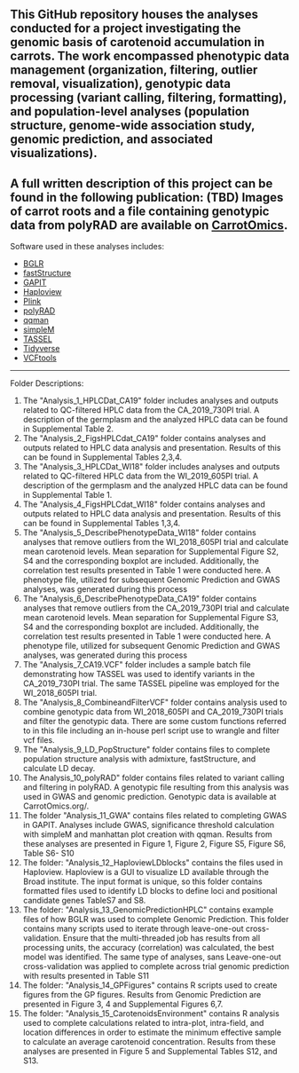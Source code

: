 This GitHub repository houses the analyses conducted for a project investigating the genomic basis of carotenoid accumulation in carrots. The work encompassed phenotypic data management (organization, filtering, outlier removal, visualization), genotypic data processing (variant calling, filtering, formatting), and population-level analyses (population structure, genome-wide association study, genomic prediction, and associated visualizations).
--------------------------------------------------------------------------
A full written description of this project can be found in the following publication: (TBD) 
Images of carrot roots and a file containing genotypic data from polyRAD are available on [CarrotOmics](https://carrotomics.org/). 
----------------------------------------------------------------------------
Software used in these analyses includes: 
  - [BGLR](https://github.com/gdlc/BGLR-R/) 
  - [fastStructure](https://rajanil.github.io/fastStructure/)
  - [GAPIT](https://github.com/jiabowang/GAPIT)
  - [Haploview](https://www.broadinstitute.org/haploview/haploview)
  - [Plink](https://www.cog-genomics.org/plink/)
  - [polyRAD](https://github.com/lvclark/polyRAD/) 
  - [qqman](https://github.com/stephenturner/qqman)
  - [simpleM](https://simplem.sourceforge.net/)
  - [TASSEL](https://github.com/maize-genetics/tassel-6-source)
  - [Tidyverse](https://www.tidyverse.org/) 
  - [VCFtools](https://github.com/vcftools)
-------------------------------------------
Folder Descriptions:

1) The "Analysis_1_HPLCDat_CA19" folder includes analyses and outputs related to QC-filtered HPLC data from the CA_2019_730PI trial. A description of the germplasm and the analyzed HPLC data can be found in Supplemental Table 2.
2) The "Analysis_2_FigsHPLCdat_CA19" folder contains analyses and outputs related to HPLC data analysis and presentation. Results of this can be found in Supplemental Tables 2,3,4. 
3) The "Analysis_3_HPLCDat_WI18" folder includes analyses and outputs related to QC-filtered HPLC data from the WI_2019_605PI trial. A description of the germplasm and the analyzed HPLC data can be found in Supplemental Table 1.
4) The "Analysis_4_FigsHPLCdat_WI18" folder contains analyses and outputs related to HPLC data analysis and presentation. Results of this can be found in Supplemental Tables 1,3,4. 
5) The "Analysis_5_DescribePhenotypeData_WI18" folder contains analyses that remove outliers from the WI_2018_605PI trial and calculate mean carotenoid levels. Mean separation for Supplemental Figure S2, S4 and the corresponding boxplot are included. Additionally, the correlation test results presented in Table 1 were conducted here. A phenotype file, utilized for subsequent Genomic Prediction and GWAS analyses, was generated during this process
6)  The "Analysis_6_DescribePhenotypeData_CA19" folder contains analyses that remove outliers from the CA_2019_730PI trial and calculate mean carotenoid levels. Mean separation for Supplemental Figure S3, S4 and the corresponding boxplot are included. Additionally, the correlation test results presented in Table 1 were conducted here. A phenotype file, utilized for subsequent Genomic Prediction and GWAS analyses, was generated during this process
7) The "Analysis_7_CA19.VCF" folder includes a sample batch file demonstrating how TASSEL was used to identify variants in the CA_2019_730PI trial. The same TASSEL pipeline was employed for the WI_2018_605PI trial.
8) The "Analysis_8_CombineandFilterVCF" folder contains analysis used to combine genotypic data from WI_2018_605PI and CA_2019_730PI trials and filter the genotypic data. There are some custom functions referred to in this file including an in-house  perl script use to wrangle and filter vcf files. 
9) The "Analysis_9_LD_PopStructure" folder contains files to complete population structure analysis with admixture, fastStructure, and calculate LD decay.
10) The Analysis_10_polyRAD" folder contains files related to variant calling and filtering in polyRAD. A genotypic file resulting from this analysis was used in GWAS and genomic prediction. Genotypic data is available at CarrotOmics.org/. 
11) The folder "Analysis_11_GWA" contains files related to completing GWAS in GAPIT. Analyses include GWAS, significance threshold calculation with simpleM and manhattan plot creation with qqman. Results from these analyses are presented in Figure 1, Figure 2,  Figure S5, Figure S6, Table S6- S10
12) The folder: "Analysis_12_HaploviewLDblocks" contains the files used in Haploview. Haploview is a GUI to visualize LD available through the Broad institute. The input format is unique, so this folder contains formatted files used to identify LD blocks to define loci and positional candidate genes TableS7 and S8. 
13) The folder: "Analysis_13_GenomicPredictionHPLC" contains example files of how BGLR was used to complete Genomic Prediction. This folder contains many scripts used to iterate through leave-one-out cross-validation. Ensure that the multi-threaded job has results from all processing units, the accuracy (correlation) was calculated, the best model was identified. The same type of analyses, sans Leave-one-out cross-validation was applied to complete across trial genomic prediction with results presented in Table S11
14) The folder: "Analysis_14_GPFigures" contains R scripts used to create figures from the GP figures. Results from Genomic Prediction are presented in Figure 3, 4 and Supplemental Figures 6,7.  
15) The folder: "Analysis_15_CarotenoidsEnvironment" contains R analysis used to complete calculations related to intra-plot, intra-field, and location differences in order to estimate the minimum effective sample to calculate an average carotenoid concentration. Results from these analyses are presented in Figure 5 and Supplemental Tables S12, and S13.    
